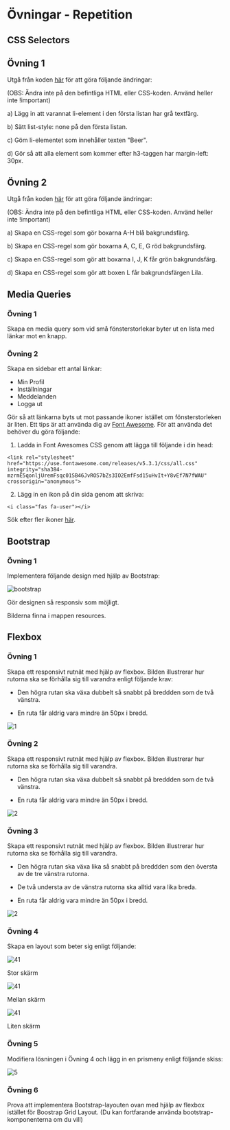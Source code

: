 # Övningar - Repetition

## CSS Selectors

## Övning 1

Utgå från koden [här](https://jsfiddle.net/andreas_lofgren/orx3ck4e/) för att göra följande ändringar:

(OBS: Ändra inte på den befintliga HTML eller CSS-koden. Använd heller inte !important)

a) Lägg in att varannat li-element i den första listan har grå textfärg.

b) Sätt list-style: none på den första listan.

c) Göm li-elementet som innehåller texten "Beer".

d) Gör så att alla element som kommer efter h3-taggen har margin-left: 30px.

## Övning 2

Utgå från koden [här](https://jsfiddle.net/andreas_lofgren/bcm4kxL8/) för att göra följande ändringar:

(OBS: Ändra inte på den befintliga HTML eller CSS-koden. Använd heller inte !important)

a) Skapa en CSS-regel som gör boxarna A-H blå bakgrundsfärg.

b) Skapa en CSS-regel som gör boxarna A, C, E, G röd bakgrundsfärg.

c) Skapa en CSS-regel som gör att boxarna I, J, K får grön bakgrundsfärg.

d) Skapa en CSS-regel som gör att boxen L får bakgrundsfärgen Lila.

## Media Queries

### Övning 1
Skapa en media query som vid små fönsterstorlekar byter ut en lista med länkar mot en knapp.

### Övning 2
Skapa en sidebar ett antal länkar:

* Min Profil
* Inställningar
* Meddelanden
* Logga ut

Gör så att länkarna byts ut mot passande ikoner istället om fönsterstorleken är liten. Ett tips är att använda dig av [Font Awesome](https://fontawesome.com/how-to-use/on-the-web/setup/getting-started?using=web-fonts-with-css). För att använda det behöver du göra följande:

1. Ladda in Font Awesomes CSS genom att lägga till följande i din head:
```
<link rel="stylesheet" href="https://use.fontawesome.com/releases/v5.3.1/css/all.css" integrity="sha384-mzrmE5qonljUremFsqc01SB46JvROS7bZs3IO2EmfFsd15uHvIt+Y8vEf7N7fWAU" crossorigin="anonymous">
```

2. Lägg in en ikon på din sida genom att skriva:
```
<i class="fas fa-user"></i>
```

Sök efter fler ikoner [här](https://fontawesome.com/icons?d=gallery&q=user).


## Bootstrap

### Övning 1
Implementera följande design med hjälp av Bootstrap:

![bootstrap](images/ec_ovning_1280_bootstrap_1.png)

Gör designen så responsiv som möjligt.

Bilderna finna i mappen resources.

## Flexbox

### Övning 1

Skapa ett responsivt rutnät med hjälp av flexbox. Bilden illustrerar hur rutorna ska se förhålla sig till varandra enligt följande krav:

* Den högra rutan ska växa dubbelt så snabbt på breddden som de två vänstra.

* En ruta får aldrig vara mindre än 50px i bredd.

![1](images/1.png?)

### Övning 2

Skapa ett responsivt rutnät med hjälp av flexbox. Bilden illustrerar hur rutorna ska se förhålla sig till varandra.

* Den högra rutan ska växa dubbelt så snabbt på breddden som de två vänstra.

* En ruta får aldrig vara mindre än 50px i bredd.

![2](images/2.png?)

### Övning 3

Skapa ett responsivt rutnät med hjälp av flexbox. Bilden illustrerar hur rutorna ska se förhålla sig till varandra.

* Den högra rutan ska växa lika så snabbt på breddden som den översta av de tre vänstra rutorna.

* De två understa av de vänstra rutorna ska alltid vara lika breda.

* En ruta får aldrig vara mindre än 50px i bredd.

![2](images/3.png)

### Övning 4

Skapa en layout som beter sig enligt följande:

![41](images/4-1.png)

Stor skärm

![41](images/4-2.png??)

Mellan skärm

![41](images/4-3.png?)

Liten skärm

### Övning 5

Modifiera lösningen i Övning 4 och lägg in en prismeny enligt följande skiss:

![5](images/5.png)

### Övning 6

Prova att implementera Bootstrap-layouten ovan med hjälp av flexbox istället för Boostrap Grid Layout. (Du kan fortfarande använda bootstrap-komponenterna om du vill)
